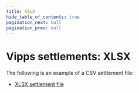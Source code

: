 ```yaml
---
title: XSLX
hide_table_of_contents: true
pagination_next: null
pagination_prev: null
---
```



# Vipps settlements: XLSX



The following is an example of a CSV settlement file:

* [XLSX settlement file](/downloads/settlements/xlsx/vipps-settlement-example.xlsx)


